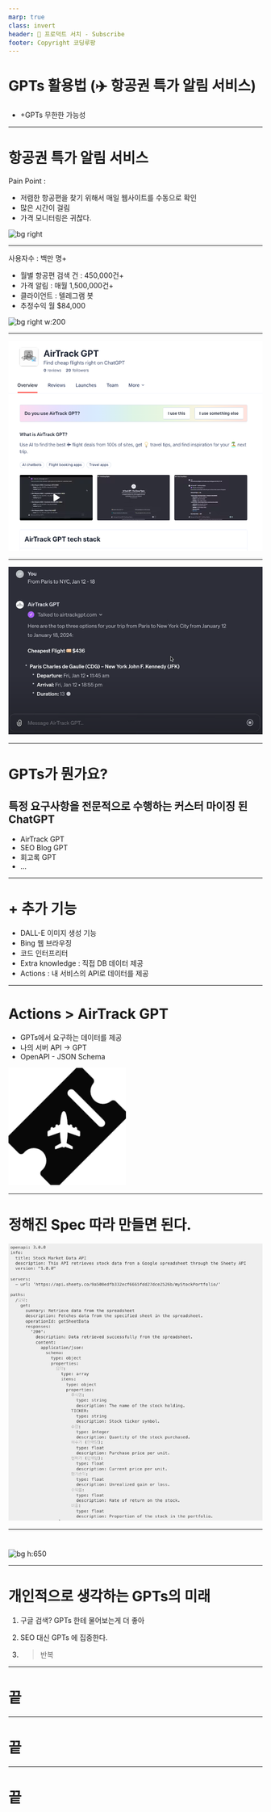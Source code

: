 ```yaml
---
marp: true
class: invert
header: 💎 프로덕트 서치 - Subscribe
footer: Copyright 코딩루팡 
---
```


# GPTs 활용법 (✈️ 항공권 특가 알림 서비스)
- +GPTs 무한한 가능성
---

# 항공권 특가 알림 서비스 

Pain Point : 
- 저렴한 항공편을 찾기 위해서 매일 웹사이트를 수동으로 확인
- 많은 시간이 걸림
- 가격 모니터링은 귀찮다.

![bg right](https://img.freepik.com/premium-vector/plane-on-sky-with-ocean-background-vector-illustration_67590-379.jpg)

---

사용자수 : 백만 명+  
- 월별 항공편 검색 건 : 450,000건+
- 가격 알림 : 매월 1,500,000건+ 
- 클라이언트 : 텔레그램 봇  
- 추정수익 월 $84,000 

![bg right w:200](https://upload.wikimedia.org/wikipedia/commons/thumb/8/82/Telegram_logo.svg/2048px-Telegram_logo.svg.png)

---

![h:600 right](./img/img01.png)


---

![h:600 right](./img/img02.png)


---

# GPTs가 뭔가요? 

## 특정 요구사항을 전문적으로 수행하는 커스터 마이징 된 ChatGPT

- AirTrack GPT
- SEO Blog GPT
- 회고록 GPT
- ...

---

# + 추가 기능  

+ DALL-E 이미지 생성 기능 
+ Bing 웹 브라우징 
+ 코드 인터프리터 
+ Extra knowledge : 직접 DB 데이터 제공 
+ Actions : 내 서비스의 API로 데이터를 제공

---

# Actions > AirTrack GPT

- GPTs에서 요구하는 데이터를 제공
- 나의 서버 API -> GPT
- OpenAPI - JSON Schema


![h:200 bg right](./img/img03.png)

---

# 정해진 Spec 따라 만들면 된다. 

![right bg](./img/img04.png)

---

# 

![bg h:650](https://cdn.maily.so/7vpp14oiceeq6qfo0dpl91h20yuw)

---

# 개인적으로 생각하는 GPTs의 미래

1. 구글 검색? GPTs 한테 물어보는게 더 좋아

2. SEO 대신 GPTs 에 집중한다.   

3. >반복

---

# 끝

---

# 끝

---

# 끝
